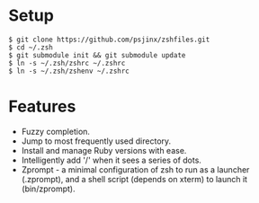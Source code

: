 Setup
=====

    $ git clone https://github.com/psjinx/zshfiles.git
    $ cd ~/.zsh
    $ git submodule init && git submodule update
    $ ln -s ~/.zsh/zshrc ~/.zshrc
    $ ln -s ~/.zsh/zshenv ~/.zshrc

Features
========

* Fuzzy completion.
* Jump to most frequently used directory.
* Install and manage Ruby versions with ease.
* Intelligently add '/' when it sees a series of dots.
* Zprompt - a minimal configuration of zsh to run as a launcher (.zprompt), and
  a shell script (depends on xterm) to launch it (bin/zprompt).
